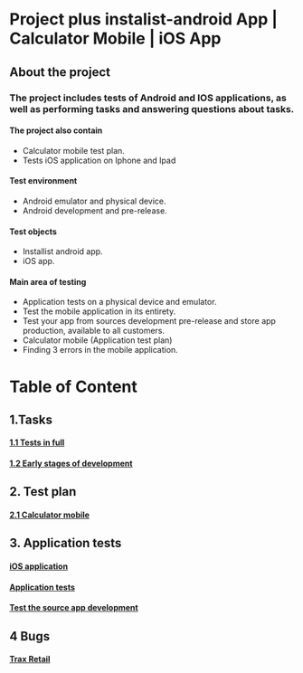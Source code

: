 # Project plus instalist-android App  | Calculator Mobile | iOS App

## About the project

### The project includes tests of Android and IOS applications, as well as performing tasks and answering questions about tasks.


#### The project also contain
* Calculator mobile test plan.
* Tests iOS application on Iphone and Ipad

#### Test environment
* Android emulator and physical device.
* Android development and pre-release.

#### Test objects
* Installist android app. 
* iOS app.

#### Main area of testing
* Application tests on a physical device and emulator.
* Test the mobile application in its entirety.
* Test your app from sources development pre-release and store app production, available to all customers.
* Calculator mobile (Application test plan)
* Finding 3 errors in the mobile application.




# Table of Content
## 1.Tasks
#### [1.1 Tests in full](https://github.com/kubade220/Project-Plus/blob/main/Short%20Deadline.md)
#### [1.2 Early stages of development](https://github.com/kubade220/Project-Plus/blob/main/early%20stages%20of%20development.md)
## 2. Test plan
#### [2.1 Calculator mobile](https://github.com/kubade220/Project-Plus/blob/main/TestPlan.md)
## 3. Application tests
#### [iOS application](https://github.com/kubade220/Project-Plus/blob/main/iOS%20application.md)
#### [Application tests](https://github.com/kubade220/Project-Plus/blob/main/emulator%20and%20physical%20device.md)
#### [Test the source app development](https://github.com/kubade220/Project-Plus/blob/main/Test%20the%20pre-release%20and%20the%20production%2C%20available%20to%20all%20customers.md)
## 4 Bugs
#### [Trax Retail](https://docs.google.com/spreadsheets/d/1i8bbOAJpQUZCQwoG2F52I5hkEX31LMBhe7hlMDCHank/edit#gid=1284785787)


